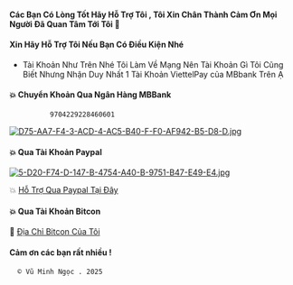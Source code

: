 #### Các Bạn Có Lòng Tốt Hãy Hỗ Trợ Tôi , Tôi Xin Chân Thành Cảm Ơn Mọi Người Đã Quan Tâm Tới Tôi 🥰

#### Xin Hãy Hỗ Trợ Tôi Nếu Bạn Có Điều Kiện Nhé 

 - Tài Khoản Như Trên Nhé Tôi Làm Về Mạng Nên Tài Khoản Gì Tôi Cũng Biết Nhưng Nhận Duy Nhất 1 Tài Khoản ViettelPay của MBbank Trên Ạ 

#### 💥 Chuyển Khoản Qua Ngân Hàng MBBank 
              9704229228460601￼ 
[![D75-AA7-F4-3-ACD-4-AC5-B40-F-F0-AF942-B5-D8-D.jpg](https://i.postimg.cc/s2PHrLnF/D75-AA7-F4-3-ACD-4-AC5-B40-F-F0-AF942-B5-D8-D.jpg)](https://postimg.cc/nszGK3bT)

#### 💥 Qua Tài Khoản Paypal 
[![5-D20-F74-D-147-B-4754-A40-B-9751-B47-E49-E4.jpg](https://i.postimg.cc/66G0fctV/5-D20-F74-D-147-B-4754-A40-B-9751-B47-E49-E4.jpg)](https://postimg.cc/rzMx8Sdz) 

💥  [Hỗ Trợ Qua Paypal Tại Đây](https://paypal.me/ngocxyz?country.x=VN&locale.x=vi_VN)

####    💥 Qua Tài Khoản Bitcon

🧩  [Địa Chỉ Bitcon Của Tôi](test)



####   Cảm ơn các bạn rất nhiều !



      ©️ Vũ Minh Ngọc . 2025
